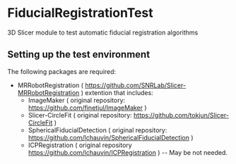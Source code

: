# FiducialRegistrationTest
3D Slicer module to test automatic fiducial registration algorithms


## Setting up the test environment

The following packages are required:
* MRRobotRegistration ( https://github.com/SNRLab/Slicer-MRRobotRegistration ) extention that includes:
  * ImageMaker ( original repository: https://github.com/finetjul/ImageMaker )
  * Slicer-CircleFit ( original repository: https://github.com/tokjun/Slicer-CircleFit )
  * SphericalFiducialDetection ( original repository: https://github.com/lchauvin/SphericalFiducialDetection )
  * ICPRegistration ( original repository https://github.com/lchauvin/ICPRegistration ) -- May be not needed.


